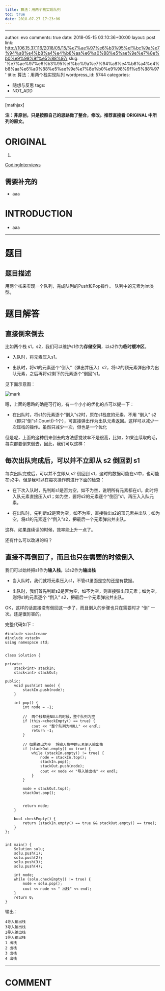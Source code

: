 ```yaml
---
title: 算法：用两个栈实现队列
toc: true
date: 2018-07-27 17:23:06
---
```

---
author: evo
comments: true
date: 2018-05-15 03:10:36+00:00
layout: post
link: http://106.15.37.116/2018/05/15/%e7%ae%97%e6%b3%95%ef%bc%9a%e7%94%a8%e4%b8%a4%e4%b8%aa%e6%a0%88%e5%ae%9e%e7%8e%b0%e9%98%9f%e5%88%97/
slug: '%e7%ae%97%e6%b3%95%ef%bc%9a%e7%94%a8%e4%b8%a4%e4%b8%aa%e6%a0%88%e5%ae%9e%e7%8e%b0%e9%98%9f%e5%88%97'
title: 算法：用两个栈实现队列
wordpress_id: 5744
categories:
- 随想与反思
tags:
- NOT_ADD
---

<!-- more -->

[mathjax]

**注：非原创，只是按照自己的思路做了整合，修改。推荐直接看 ORIGINAL 中所列的原文。**


# ORIGINAL






  1.


[CodingInterviews](https://github.com/gatieme/CodingInterviews)







## 需要补充的






  * aaa




# INTRODUCTION






  * aaa





* * *





# 题目




## 题目描述


用两个栈来实现一个队列，完成队列的Push和Pop操作。 队列中的元素为int类型。




# [](https://github.com/gatieme/CodingInterviews/tree/master/007-%E7%94%A8%E4%B8%A4%E4%B8%AA%E6%A0%88%E5%AE%9E%E7%8E%B0%E9%98%9F%E5%88%97#%E5%88%86%E6%9E%90)题目解答




## 直接倒来倒去


比如两个栈 s1，s2，我们可以维护s1作为**存储空间**，以s2作为**临时缓冲区**。




  * 入队时，将元素压入s1。


  * 出队时，将s1的元素逐个“倒入”（弹出并压入）s2，将s2的顶元素弹出作为出队元素，之后再将s2剩下的元素逐个“倒回”s1。


见下面示意图：


![mark](http://pacdb2bfr.bkt.clouddn.com/blog/image/180727/gL4BcjIaBa.png?imageslim)

嗯，上面的思路的确是可行的，有一个小小的优化的点可以提一下：




  * 在出队时，将s1的元素逐个“倒入”s2时，原在s1栈底的元素，不用 “倒入” s2（即只“倒”s1.Count()-1个），可直接弹出作为出队元素返回。这样可以减少一次压栈的操作。虽然只减少一次，但也是一个优化


但是呢，上面的这种倒来倒去的方法感觉效率不是很高，比如，如果连续取的话，每次都要倒来倒去，因此，我们可以这样：


## 每次出队完成后，可以并不立即从 s2 倒回到 s1


每次出队完成后，可以并不立即从 s2 倒回到 s1，这时的数据可能在s1中，也可能在s2中，但是我可以在每次操作前进行下面的检查：




  * 在下次入队时，先判断s1是否为空，如不为空，说明所有元素都在s1，此时将入队元素直接压入s1；如为空，要将s2的元素逐个“倒回”s1，再压入入队元素。


  * 在出队时，先判断s2是否为空，如不为空，直接弹出s2的顶元素并出队；如为空，将s1的元素逐个“倒入”s2，把最后一个元素弹出并出队。


这样，如果连续读的时候，效率能上升一点了。

还有什么可以改进的吗？


## 直接不再倒回了，而且也只在需要的时候倒入


我们可以始终把s1作为**输入栈**，以s2作为**输出栈**




  * 当入队时，我们就将元素压入s1，不管s1里面是空的还是有数据。


  * 出队时，我们首先判断s2是否为空，如不为空，则直接弹出顶元素；如为空，则将s1的元素逐个 “倒入” s2，把最后一个元素弹出并出队。


OK，这样的话直接没有倒回这一步了，而且倒入的步骤也只在需要时才 “倒” 一次。还是很厉害的。

完整代码如下：


    #include <iostream>
    #include <stack>
    using namespace std;


    class Solution {

    private:
    	stack<int> stackIn;
    	stack<int> stackOut;

    public:
    	void push(int node) {
    		stackIn.push(node);
    	}

    	int pop() {
    		int node = -1;

    		//  两个栈都是NULL的时候，整个队列为空
    		if (this->checkEmpty() == true) {
    			cout << "整个队列为NULL" << endl;
    			return -1;
    		}

    		// 如果输出为空  将输入栈中的元素倒入输出栈
    		if (stackOut.empty() == true) {
    			while (stackIn.empty() != true) {
    				node = stackIn.top();
    				stackIn.pop();
    				stackOut.push(node);
    				cout << node << "导入输出栈" << endl;
    			}
    		}

    		node = stackOut.top();
    		stackOut.pop();


    		return node;
    	}

    	bool checkEmpty() {
    		return (stackIn.empty() == true && stackOut.empty() == true);
    	}
    };


    int main() {
    	Solution solu;
    	solu.push(1);
    	solu.push(2);
    	solu.push(3);
    	solu.push(4);

    	int node;
    	while (solu.checkEmpty() != true) {
    		node = solu.pop();
    		cout << node << " 出栈" << endl;
    	}
    	return 0;
    }


输出：


    4导入输出栈
    3导入输出栈
    2导入输出栈
    1导入输出栈
    1 出栈
    2 出栈
    3 出栈
    4 出栈


















* * *





# COMMENT
